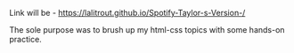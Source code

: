 Link will be - https://lalitrout.github.io/Spotify-Taylor-s-Version-/

The sole purpose was to brush up my html-css topics with some hands-on practice.
